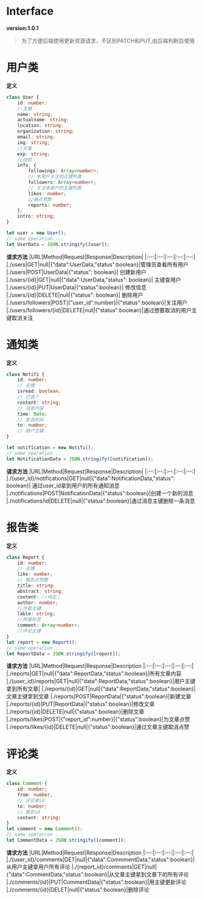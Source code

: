 # Interface
**version:1.0.1**
>为了方便后端使用更新资源请求，不区别PATCH和PUT,由后端判断后使用

# 用户类
**定义**
```typescript
class User {
    id: number;
    //主键
    name: string;
    actualname: string;
    location: string;
    organization: string;
    email: string;
    img: string;
    //头像
    exp: string;
    //经验
    info: {
        followings: Array<number>;
        // 本用户关注的主键列表
        followers: Array<number>;
        // 关注本用户的主键列表
        likes: number;
        //被点赞数
        reports: number;
    };
    intro: string;
}

let user = new User();
// some operation ...
let UserData = JSON.stringify([user]);
```

**请求方法**
|URL|Method|Request|Response|Description|
|:--:|:--:|:--:|:--:|:--:|
|./users|GET|null|{"data":UserData,"status":boolean}|管理员查看所有用户
|./users|POST|UserData|{"status": boolean}| 创建新用户
|./users/{id}|GET|null|{"data":UserData,"status": boolean}| 主键查用户
|./users/{id}|PUT|UserData|{“status”:boolean}| 修改信息 
|./users/{id}|DELETE|null|{"status": boolean}| 删除用户
|./users/followers|POST|{“user_id”:number}|{"status":boolean}|关注用户
|./users/followers/{id}|DELETE|null|{"status":boolean}|通过想要取消的用户主键取消关注


# 通知类
**定义**
```typescript
class Notifi {
    id: number;
    // 主键
    isread: boolean;
    // 已读？
    content: string;
    // 消息内容
    time: Date;
    // 发送时间
    to: number;
    // 用户主键
}

let notification = new Notifi();
// some operation ...
let NotificationData = JSON.stringify([notification]);
```
**请求方法**
|URL|Method|Request|Response|Description|
|:--:|:--:|:--:|:--:|:--:|
|./{user_id}/notifications|GET|null|{"data":NotificationData,"status": boolean}| 通过user_id拿到用户的所有通知消息
|./notifications|POST|NotificationData|{"status":boolean}|创建一个新的消息
|./notifications/id|DELETE|null|{"status":boolean}|通过消息主键删除一条消息


# 报告类
**定义**
```typescript
class Report {
    id: number;
    // 主键
    like: number;
    // 报告点赞数
    title: string;
    abstract: string;
    content: //待定；
    author: number;
    //作者主键
    lable: string;
    //所属标签
    comment: Array<number>;
    //评论主键
}
let report = new Report();
// some operation ... 
let ReportData = JSON.stringify([report]);
```

**请求方法**
|URL|Method|Request|Response|Description
|:--:|:--:|:--:|:--:|:--:|
|./reports|GET|null|{"data":ReportData,"status":boolean}|所有文章内容
|./{user_id}/reports|GET|null|{"data":ReportData,"status":boolean}|用户主键拿到所有文章|
|./reports/{id}|GET|null|{"data":ReportData,"status":boolean}|文章主键拿到文章
|./reports|POST|ReportData|{"status":boolean}|新建文章
|./reports/{id}|PUT|ReportData|{"status":boolean}|修改文章
|./reports/{id}|DELETE|null|{"status":boolean}|删除文章
|./reports/likes|POST|{"report_id":number}|{"status":boolean}|为文章点赞
|./reports/likes/{id}|DELETE|null|{"status":boolean}|通过文章主键取消点赞



# 评论类
**定义**
```typescript
class Comment {
    id: number;
    from: number;
    // 评论者id
    to: number;
    // 报告id
    content: string;
}
let comment = new Comment();
// some operation ... 
let CommentData = JSON.stringify([comment]);
```

**请求方法**
|URL|Method|Request|Response|Description
|:--:|:--:|:--:|:--:|:--:|
|./{user_id}/comments|GET|null|{"data":CommmentData,"status":boolean}|从用户主键拿用户所有评论
|./{report_id}/comments|GET|null|{"data":CommentData,"status":boolean}|从文章主键拿到文章下的所有评论
|./comments/{id}|PUT|CommentData|{"status":boolean}|用主键更新评论
|./comments/{id}|DELET|null|{"status":boolean}|删除评论

# 